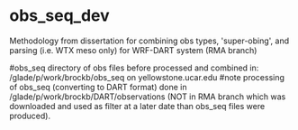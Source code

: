 # obs_seq_dev
Methodology from dissertation for combining obs types, 'super-obing', and parsing (i.e. WTX meso only) for WRF-DART system (RMA branch)

#obs_seq directory of obs files before processed and combined in: /glade/p/work/brockb/obs_seq on yellowstone.ucar.edu
#note processing of obs_seq (converting to DART format) done in /glade/p/work/brockb/DART/observations (NOT in RMA branch which was downloaded and used as filter at a later date than obs_seq files were produced).
